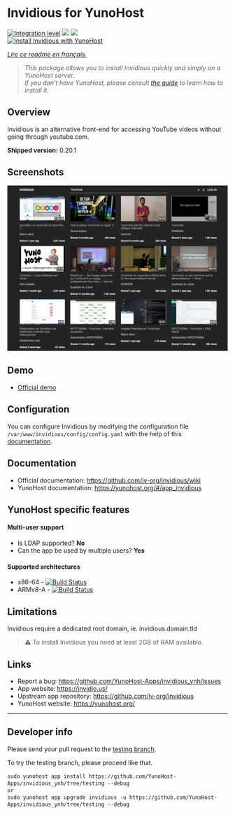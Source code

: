 # Invidious for YunoHost

[![Integration level](https://dash.yunohost.org/integration/invidious.svg)](https://dash.yunohost.org/appci/app/invidious) ![](https://ci-apps.yunohost.org/ci/badges/invidious.status.svg) ![](https://ci-apps.yunohost.org/ci/badges/invidious.maintain.svg)  
[![Install Invidious with YunoHost](https://install-app.yunohost.org/install-with-yunohost.svg)](https://install-app.yunohost.org/?app=invidious)

*[Lire ce readme en français.](./README_fr.md)*

> *This package allows you to install Invidious quickly and simply on a YunoHost server.  
If you don't have YunoHost, please consult [the guide](https://yunohost.org/#/install) to learn how to install it.*

## Overview
Invidious is an alternative front-end for accessing YouTube videos without going through youtube.com.

**Shipped version:** 0.20.1

## Screenshots

![](sources/screenshot.png)

## Demo

* [Official demo](https://invidious.site/)

## Configuration

You can configure Invidious by modifying the configuration file `/var/www/invidious/config/config.yaml` with the help of this [documentation](https://github.com/iv-org/invidious/wiki/Configuration).

## Documentation

 * Official documentation: https://github.com/iv-org/invidious/wiki
 * YunoHost documentation: https://yunohost.org/#/app_invidious

## YunoHost specific features

#### Multi-user support

* Is LDAP supported? **No**
* Can the app be used by multiple users? **Yes**

#### Supported architectures

* x86-64 - [![Build Status](https://ci-apps.yunohost.org/ci/logs/invidious%20%28Apps%29.svg)](https://ci-apps.yunohost.org/ci/apps/invidious/)
* ARMv8-A - [![Build Status](https://ci-apps-arm.yunohost.org/ci/logs/invidious%20%28Apps%29.svg)](https://ci-apps-arm.yunohost.org/ci/apps/invidious/)

## Limitations

Invidious require a dedicated root domain, ie. invidious.domain.tld  
> :warning: To install Invidious you need at least 2GB of RAM available.

## Links

 * Report a bug: https://github.com/YunoHost-Apps/invidious_ynh/issues
 * App website: https://invidio.us/
 * Upstream app repository: https://github.com/iv-org/invidious
 * YunoHost website: https://yunohost.org/

---

## Developer info

Please send your pull request to the [testing branch](https://github.com/YunoHost-Apps/invidious_ynh/tree/testing).

To try the testing branch, please proceed like that.
```
sudo yunohost app install https://github.com/YunoHost-Apps/invidious_ynh/tree/testing --debug
or
sudo yunohost app upgrade invidious -u https://github.com/YunoHost-Apps/invidious_ynh/tree/testing --debug
```
